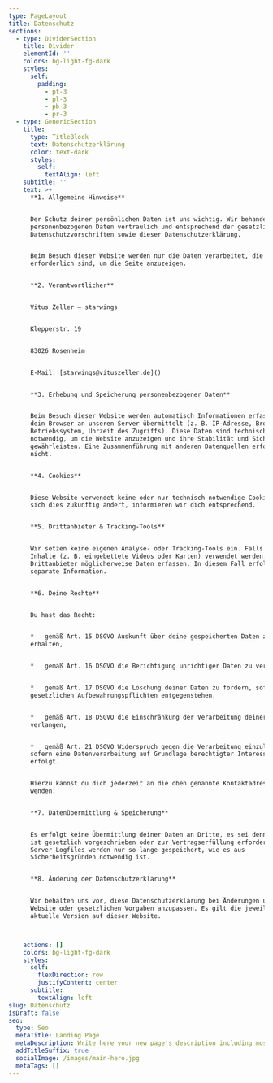 ```yaml
---
type: PageLayout
title: Datenschutz
sections:
  - type: DividerSection
    title: Divider
    elementId: ''
    colors: bg-light-fg-dark
    styles:
      self:
        padding:
          - pt-3
          - pl-3
          - pb-3
          - pr-3
  - type: GenericSection
    title:
      type: TitleBlock
      text: Datenschutzerklärung
      color: text-dark
      styles:
        self:
          textAlign: left
    subtitle: ''
    text: >+
      **1. Allgemeine Hinweise**


      Der Schutz deiner persönlichen Daten ist uns wichtig. Wir behandeln deine
      personenbezogenen Daten vertraulich und entsprechend der gesetzlichen
      Datenschutzvorschriften sowie dieser Datenschutzerklärung.


      Beim Besuch dieser Website werden nur die Daten verarbeitet, die technisch
      erforderlich sind, um die Seite anzuzeigen.


      **2. Verantwortlicher**


      Vitus Zeller – starwings


      Klepperstr. 19


      83026 Rosenheim


      E-Mail: [starwings@vituszeller.de]()


      **3. Erhebung und Speicherung personenbezogener Daten**


      Beim Besuch dieser Website werden automatisch Informationen erfasst, die
      dein Browser an unseren Server übermittelt (z. B. IP-Adresse, Browsertyp,
      Betriebssystem, Uhrzeit des Zugriffs). Diese Daten sind technisch
      notwendig, um die Website anzuzeigen und ihre Stabilität und Sicherheit zu
      gewährleisten. Eine Zusammenführung mit anderen Datenquellen erfolgt
      nicht.


      **4. Cookies**


      Diese Website verwendet keine oder nur technisch notwendige Cookies. Falls
      sich dies zukünftig ändert, informieren wir dich entsprechend.


      **5. Drittanbieter & Tracking-Tools**


      Wir setzen keine eigenen Analyse- oder Tracking-Tools ein. Falls externe
      Inhalte (z. B. eingebettete Videos oder Karten) verwendet werden, können
      Drittanbieter möglicherweise Daten erfassen. In diesem Fall erfolgt eine
      separate Information.


      **6. Deine Rechte**


      Du hast das Recht:


      *   gemäß Art. 15 DSGVO Auskunft über deine gespeicherten Daten zu
      erhalten,


      *   gemäß Art. 16 DSGVO die Berichtigung unrichtiger Daten zu verlangen,


      *   gemäß Art. 17 DSGVO die Löschung deiner Daten zu fordern, sofern keine
      gesetzlichen Aufbewahrungspflichten entgegenstehen,


      *   gemäß Art. 18 DSGVO die Einschränkung der Verarbeitung deiner Daten zu
      verlangen,


      *   gemäß Art. 21 DSGVO Widerspruch gegen die Verarbeitung einzulegen,
      sofern eine Datenverarbeitung auf Grundlage berechtigter Interessen
      erfolgt.


      Hierzu kannst du dich jederzeit an die oben genannte Kontaktadresse
      wenden.


      **7. Datenübermittlung & Speicherung**


      Es erfolgt keine Übermittlung deiner Daten an Dritte, es sei denn, dies
      ist gesetzlich vorgeschrieben oder zur Vertragserfüllung erforderlich.
      Server-Logfiles werden nur so lange gespeichert, wie es aus
      Sicherheitsgründen notwendig ist.


      **8. Änderung der Datenschutzerklärung**


      Wir behalten uns vor, diese Datenschutzerklärung bei Änderungen unserer
      Website oder gesetzlichen Vorgaben anzupassen. Es gilt die jeweils
      aktuelle Version auf dieser Website.



    actions: []
    colors: bg-light-fg-dark
    styles:
      self:
        flexDirection: row
        justifyContent: center
      subtitle:
        textAlign: left
slug: Datenschutz
isDraft: false
seo:
  type: Seo
  metaTitle: Landing Page
  metaDescription: Write here your new page's description including most relevant keywords.
  addTitleSuffix: true
  socialImage: /images/main-hero.jpg
  metaTags: []
---
```

